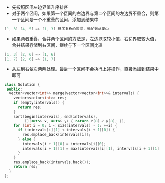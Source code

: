 * 先按照区间左边界值升序排序
* 对于两个区间，如果第一个区间的右边界与第二个区间的左边界不重合，则第一个区间是一个不重叠的区间，添加到结果中

```cpp
[1, 3] [4, 5] => [1, 3] 是不重叠的区间，添加到结果中
```

* 如果两者重叠，合并两个区间的方法是，左边界取较小值，右边界取较大值，合并结果存储到右区间，继续与下一个区间比较

```cpp
[1, 3] [2, 6] => [1, 6]
[1, 7] [2, 6] => [1, 7]
```

* 从左到右依次两两处理。最后一个区间不会执行上述操作，直接添加到结果中即可

```cpp
class Solution {
 public:
  vector<vector<int>> merge(vector<vector<int>>& intervals) {
    vector<vector<int>> res;
    if (empty(intervals)) {
      return res;
    }
    sort(begin(intervals), end(intervals),
         [](auto& x, auto& y) { return x[0] < y[0]; });
    for (int i = 0; i < size(intervals) - 1; ++i) {
      if (intervals[i][1] < intervals[i + 1][0]) {
        res.emplace_back(intervals[i]);
      } else {
        intervals[i + 1][0] = intervals[i][0];
        intervals[i + 1][1] = max(intervals[i][1], intervals[i + 1][1]);
      }
    }
    res.emplace_back(intervals.back());
    return res;
  }
};
```
